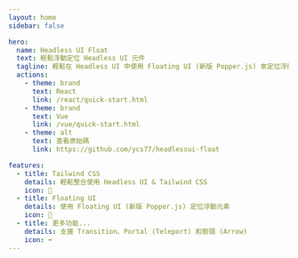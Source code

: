 ```yaml
---
layout: home
sidebar: false

hero:
  name: Headless UI Float
  text: 輕鬆浮動定位 Headless UI 元件
  tagline: 輕鬆在 Headless UI 中使用 Floating UI (新版 Popper.js) 來定位浮動元素
  actions:
    - theme: brand
      text: React
      link: /react/quick-start.html
    - theme: brand
      text: Vue
      link: /vue/quick-start.html
    - theme: alt
      text: 查看原始碼
      link: https://github.com/ycs77/headlessui-float

features:
  - title: Tailwind CSS
    details: 輕鬆整合使用 Headless UI & Tailwind CSS
    icon: 💙
  - title: Floating UI
    details: 使用 Floating UI (新版 Popper.js) 定位浮動元素
    icon: 💬
  - title: 更多功能...
    details: 支援 Transition、Portal (Teleport) 和箭頭 (Arrow)
    icon: ➡️
---
```

